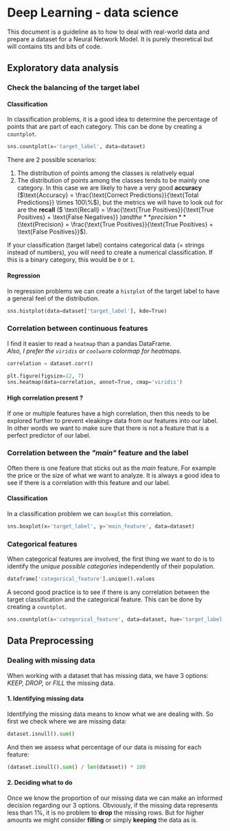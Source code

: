 # Deep Learning - data science

This document is a guideline as to how to deal with real-world data and prepare a dataset for a Neural Network Model. It is purely theoretical but will contains tits and bits of code.

## Exploratory data analysis

### Check the balancing of the target label

#### Classification

In classification problems, it is a good idea to determine the percentage of points that are part of each category. This can be done by creating a `countplot`.

```python
sns.countplot(x='target_label', data=dataset)
```

There are 2 possible scenarios:

1. The distribution of points among the classes is relatively equal
2. The distribution of points among the classes tends to be mainly one category. In this case we are likely to have a very good **accuracy** ($\text{Accuracy} = \frac{\text{Correct Predictions}}{\text{Total Predictions}} \times 100\%$), but the metrics we will have to look out for are the **recall** ($
   \text{Recall} = \frac{\text{True Positives}}{\text{True Positives} + \text{False Negatives}}
   $) and the **precision** ($\text{Precision} = \frac{\text{True Positives}}{\text{True Positives} + \text{False Positives}}$).

If your classification (target label) contains categorical data (= strings instead of numbers), you will need to create a numerical classification. If this is a binary category, this would be `0` or `1`.

#### Regression

In regression problems we can create a `histplot` of the target label to have a general feel of the distribution.

```python
sns.histplot(data=dataset['target_label'], kde=True)
```



### Correlation between continuous features

I find it easier to read a `heatmap` than a pandas DataFrame.<br/>*Also, I prefer the `viridis` or `coolwarm` colormap for heatmaps.*

```python
correlation = dataset.corr()

plt.figure(figsize=12, 7)
sns.heatmap(data=correlation, annot=True, cmap='viridis')
```

#### High correlation present ?

If one or multiple features have a high correlation, then this needs to be explored further to prevent «leaking» data from our features into our label. In other words we want to make sure that there is not a feature that is a perfect predictor of our label.

### Correlation between the *"main"* feature and the label

Often there is one feature that sticks out as the _main_ feature. For example the price or the size of what we want to analyze. It is always a good idea to see if there is a correlation with this feature and our label.

#### Classification

In a classification problem we can `boxplot` this correlation.

```python
sns.boxplot(x='target_label', y='main_feature', data=dataset)
```



### Categorical features

When categorical features are involved, the first thing we want to do is to identify the *unique possible categories* independently of their population.

```python
dataframe['categorical_feature'].unique().values
```

A second good practice is to see if there is any correlation between the target classification and the categorical feature. This can be done by creating a `countplot`.

```python
sns.countplot(x='categorical_feature', data=dataset, hue='target_label')
```



## Data Preprocessing

### Dealing with missing data

When working with a dataset that has missing data, we have 3 options: *KEEP, DROP,* or *FILL* the missing data.

#### 1. Identifying missing data

Identifying the missing data means to know what we are dealing with. So first we check where we are missing data:

```python
dataset.isnull().sum()
```

And then we assess what percentage of our data is missing for each feature:

```python
(dataset.isnull().sum() / len(dataset)) * 100
```

#### 2. Deciding what to do

Once we know the proportion of our missing data we can make an informed decision regarding our 3 options. Obviously, if the missing data represents less than 1%, it is no problem to **drop** the missing rows. But for higher amounts we might consider **filling** or simply **keeping** the data as is.

